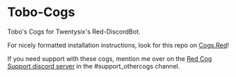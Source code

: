 # Tobo-Cogs
Tobo's Cogs for Twentysix's Red-DiscordBot.

For nicely formatted installation instructions, look for this repo on [Cogs.Red](https://cogs.red/cogs)!

If you need support with these cogs, mention me over on the [Red Cog Support discord server](https://discord.gg/GET4DVk) in the \#support_othercogs channel.